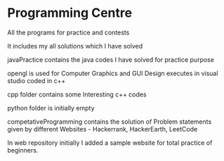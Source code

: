 # Programming Centre
All the programs for practice and contests

It includes my all solutions which I have solved

javaPractice contains the java codes I have solved for practice purpose

opengl is used for Computer Graphics and GUI Design executes in visual studio coded in c++

cpp folder contains some Interesting c++ codes

python folder is initially empty

competativeProgramming contains the solution of Problem statements given by different Websites - Hackerrank, HackerEarth, LeetCode

In web repository initially I added a sample website for total practice of beginners.
